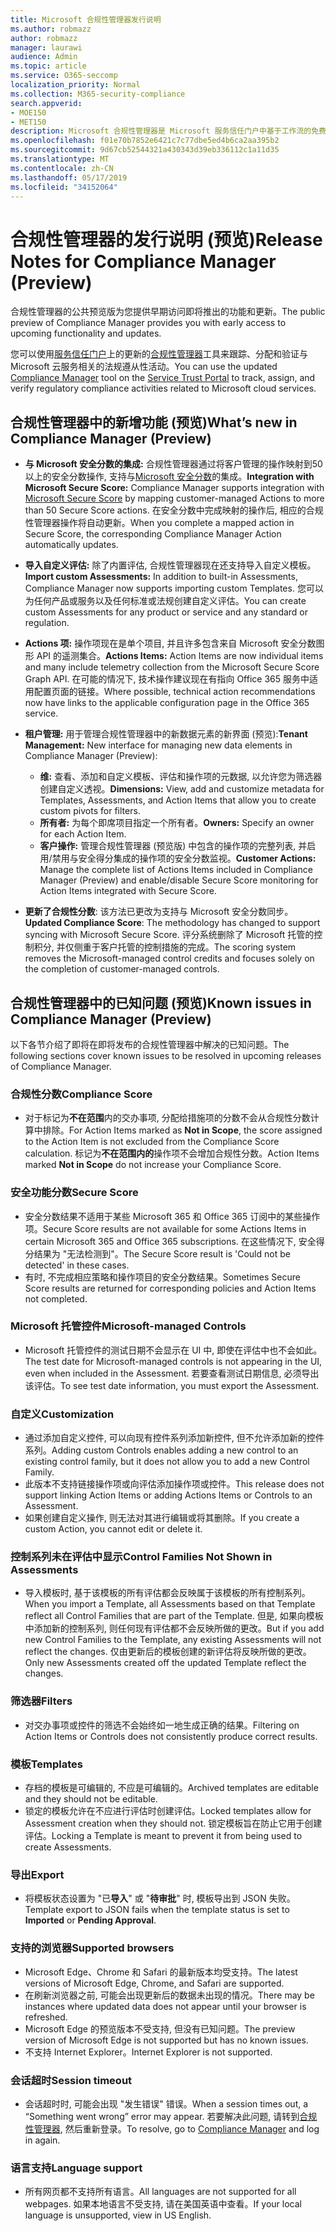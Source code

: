 ```yaml
---
title: Microsoft 合规性管理器发行说明
ms.author: robmazz
author: robmazz
manager: laurawi
audience: Admin
ms.topic: article
ms.service: O365-seccomp
localization_priority: Normal
ms.collection: M365-security-compliance
search.appverid:
- MOE150
- MET150
description: Microsoft 合规性管理器是 Microsoft 服务信任门户中基于工作流的免费风险评估工具。 合规性管理器使你能够跟踪、分配和验证与 Microsoft 云服务相关的法规遵从性活动。
ms.openlocfilehash: f01e70b7852e6421c7c77dbe5ed4b6ca2aa395b2
ms.sourcegitcommit: 9d67cb52544321a430343d39eb336112c1a11d35
ms.translationtype: MT
ms.contentlocale: zh-CN
ms.lasthandoff: 05/17/2019
ms.locfileid: "34152064"
---
```

# <a name="release-notes-for-compliance-manager-preview"></a><span data-ttu-id="bdbc9-104">合规性管理器的发行说明 (预览)</span><span class="sxs-lookup"><span data-stu-id="bdbc9-104">Release Notes for Compliance Manager (Preview)</span></span>

<span data-ttu-id="bdbc9-105">合规性管理器的公共预览版为您提供早期访问即将推出的功能和更新。</span><span class="sxs-lookup"><span data-stu-id="bdbc9-105">The public preview of Compliance Manager provides you with early access to upcoming functionality and updates.</span></span>

<span data-ttu-id="bdbc9-106">您可以使用[服务信任门户](https://servicetrust.microsoft.com)上的更新的[合规性管理器](https://servicetrust.microsoft.com/ComplianceManager)工具来跟踪、分配和验证与 Microsoft 云服务相关的法规遵从性活动。</span><span class="sxs-lookup"><span data-stu-id="bdbc9-106">You can use the updated [Compliance Manager](https://servicetrust.microsoft.com/ComplianceManager) tool on the [Service Trust Portal](https://servicetrust.microsoft.com) to track, assign, and verify regulatory compliance activities related to Microsoft cloud services.</span></span>

## <a name="whats-new-in-compliance-manager-preview"></a><span data-ttu-id="bdbc9-107">合规性管理器中的新增功能 (预览)</span><span class="sxs-lookup"><span data-stu-id="bdbc9-107">What’s new in Compliance Manager (Preview)</span></span>

- <span data-ttu-id="bdbc9-108">**与 Microsoft 安全分数的集成:** 合规性管理器通过将客户管理的操作映射到50以上的安全分数操作, 支持与[Microsoft 安全分数](microsoft-secure-score.md)的集成。</span><span class="sxs-lookup"><span data-stu-id="bdbc9-108">**Integration with Microsoft Secure Score:** Compliance Manager supports integration with [Microsoft Secure Score](microsoft-secure-score.md) by mapping customer-managed Actions to more than 50 Secure Score actions.</span></span> <span data-ttu-id="bdbc9-109">在安全分数中完成映射的操作后, 相应的合规性管理器操作将自动更新。</span><span class="sxs-lookup"><span data-stu-id="bdbc9-109">When you complete a mapped action in Secure Score, the corresponding Compliance Manager Action automatically updates.</span></span>

- <span data-ttu-id="bdbc9-110">**导入自定义评估:** 除了内置评估, 合规性管理器现在还支持导入自定义模板。</span><span class="sxs-lookup"><span data-stu-id="bdbc9-110">**Import custom Assessments:** In addition to built-in Assessments, Compliance Manager now supports importing custom Templates.</span></span> <span data-ttu-id="bdbc9-111">您可以为任何产品或服务以及任何标准或法规创建自定义评估。</span><span class="sxs-lookup"><span data-stu-id="bdbc9-111">You can create custom Assessments for any product or service and any standard or regulation.</span></span>

- <span data-ttu-id="bdbc9-112">**Actions 项:** 操作项现在是单个项目, 并且许多包含来自 Microsoft 安全分数图形 API 的遥测集合。</span><span class="sxs-lookup"><span data-stu-id="bdbc9-112">**Actions Items:** Action Items are now individual items and many include telemetry collection from the Microsoft Secure Score Graph API.</span></span> <span data-ttu-id="bdbc9-113">在可能的情况下, 技术操作建议现在有指向 Office 365 服务中适用配置页面的链接。</span><span class="sxs-lookup"><span data-stu-id="bdbc9-113">Where possible, technical action recommendations now have links to the applicable configuration page in the Office 365 service.</span></span>

- <span data-ttu-id="bdbc9-114">**租户管理:** 用于管理合规性管理器中的新数据元素的新界面 (预览):</span><span class="sxs-lookup"><span data-stu-id="bdbc9-114">**Tenant Management:** New interface for managing new data elements in Compliance Manager (Preview):</span></span>
    - <span data-ttu-id="bdbc9-115">**维:** 查看、添加和自定义模板、评估和操作项的元数据, 以允许您为筛选器创建自定义透视。</span><span class="sxs-lookup"><span data-stu-id="bdbc9-115">**Dimensions:** View, add and customize metadata for Templates, Assessments, and Action Items that allow you to create custom pivots for filters.</span></span>
    - <span data-ttu-id="bdbc9-116">**所有者:** 为每个即席项目指定一个所有者。</span><span class="sxs-lookup"><span data-stu-id="bdbc9-116">**Owners:** Specify an owner for each Action Item.</span></span>
    - <span data-ttu-id="bdbc9-117">**客户操作:** 管理合规性管理器 (预览版) 中包含的操作项的完整列表, 并启用/禁用与安全得分集成的操作项的安全分数监视。</span><span class="sxs-lookup"><span data-stu-id="bdbc9-117">**Customer Actions:** Manage the complete list of Actions Items included in Compliance Manager (Preview) and enable/disable Secure Score monitoring for Action Items integrated with Secure Score.</span></span>

- <span data-ttu-id="bdbc9-118">**更新了合规性分数**: 该方法已更改为支持与 Microsoft 安全分数同步。</span><span class="sxs-lookup"><span data-stu-id="bdbc9-118">**Updated Compliance Score**: The methodology has changed to support syncing with Microsoft Secure Score.</span></span> <span data-ttu-id="bdbc9-119">评分系统删除了 Microsoft 托管的控制积分, 并仅侧重于客户托管的控制措施的完成。</span><span class="sxs-lookup"><span data-stu-id="bdbc9-119">The scoring system removes the Microsoft-managed control credits and focuses solely on the completion of customer-managed controls.</span></span>

## <a name="known-issues-in-compliance-manager-preview"></a><span data-ttu-id="bdbc9-120">合规性管理器中的已知问题 (预览)</span><span class="sxs-lookup"><span data-stu-id="bdbc9-120">Known issues in Compliance Manager (Preview)</span></span>

<span data-ttu-id="bdbc9-121">以下各节介绍了即将在即将发布的合规性管理器中解决的已知问题。</span><span class="sxs-lookup"><span data-stu-id="bdbc9-121">The following sections cover known issues to be resolved in upcoming releases of Compliance Manager.</span></span>

### <a name="compliance-score"></a><span data-ttu-id="bdbc9-122">合规性分数</span><span class="sxs-lookup"><span data-stu-id="bdbc9-122">Compliance Score</span></span>

- <span data-ttu-id="bdbc9-123">对于标记为**不在范围**内的交办事项, 分配给措施项的分数不会从合规性分数计算中排除。</span><span class="sxs-lookup"><span data-stu-id="bdbc9-123">For Action Items marked as **Not in Scope**, the score assigned to the Action Item is not excluded from the Compliance Score calculation.</span></span> <span data-ttu-id="bdbc9-124">标记为**不在范围内的**操作项不会增加合规性分数。</span><span class="sxs-lookup"><span data-stu-id="bdbc9-124">Action Items marked **Not in Scope** do not increase your Compliance Score.</span></span>

### <a name="secure-score"></a><span data-ttu-id="bdbc9-125">安全功能分数</span><span class="sxs-lookup"><span data-stu-id="bdbc9-125">Secure Score</span></span>

- <span data-ttu-id="bdbc9-126">安全分数结果不适用于某些 Microsoft 365 和 Office 365 订阅中的某些操作项。</span><span class="sxs-lookup"><span data-stu-id="bdbc9-126">Secure Score results are not available for some Actions Items in certain Microsoft 365 and Office 365 subscriptions.</span></span> <span data-ttu-id="bdbc9-127">在这些情况下, 安全得分结果为 "无法检测到"。</span><span class="sxs-lookup"><span data-stu-id="bdbc9-127">The Secure Score result is 'Could not be detected' in these cases.</span></span>
- <span data-ttu-id="bdbc9-128">有时, 不完成相应策略和操作项目的安全分数结果。</span><span class="sxs-lookup"><span data-stu-id="bdbc9-128">Sometimes Secure Score results are returned for corresponding policies and Action Items not completed.</span></span>

### <a name="microsoft-managed-controls"></a><span data-ttu-id="bdbc9-129">Microsoft 托管控件</span><span class="sxs-lookup"><span data-stu-id="bdbc9-129">Microsoft-managed Controls</span></span>

- <span data-ttu-id="bdbc9-130">Microsoft 托管控件的测试日期不会显示在 UI 中, 即使在评估中也不会如此。</span><span class="sxs-lookup"><span data-stu-id="bdbc9-130">The test date for Microsoft-managed controls is not appearing in the UI, even when included in the Assessment.</span></span> <span data-ttu-id="bdbc9-131">若要查看测试日期信息, 必须导出该评估。</span><span class="sxs-lookup"><span data-stu-id="bdbc9-131">To see test date information, you must export the Assessment.</span></span>

### <a name="customization"></a><span data-ttu-id="bdbc9-132">自定义</span><span class="sxs-lookup"><span data-stu-id="bdbc9-132">Customization</span></span>

- <span data-ttu-id="bdbc9-133">通过添加自定义控件, 可以向现有控件系列添加新控件, 但不允许添加新的控件系列。</span><span class="sxs-lookup"><span data-stu-id="bdbc9-133">Adding custom Controls enables adding a new control to an existing control family, but it does not allow you to add a new Control Family.</span></span>
- <span data-ttu-id="bdbc9-134">此版本不支持链接操作项或向评估添加操作项或控件。</span><span class="sxs-lookup"><span data-stu-id="bdbc9-134">This release does not support linking Action Items or adding Actions Items or Controls to an Assessment.</span></span>
- <span data-ttu-id="bdbc9-135">如果创建自定义操作, 则无法对其进行编辑或将其删除。</span><span class="sxs-lookup"><span data-stu-id="bdbc9-135">If you create a custom Action, you cannot edit or delete it.</span></span>

### <a name="control-families-not-shown-in-assessments"></a><span data-ttu-id="bdbc9-136">控制系列未在评估中显示</span><span class="sxs-lookup"><span data-stu-id="bdbc9-136">Control Families Not Shown in Assessments</span></span>

- <span data-ttu-id="bdbc9-137">导入模板时, 基于该模板的所有评估都会反映属于该模板的所有控制系列。</span><span class="sxs-lookup"><span data-stu-id="bdbc9-137">When you import a Template, all Assessments based on that Template reflect all Control Families that are part of the Template.</span></span> <span data-ttu-id="bdbc9-138">但是, 如果向模板中添加新的控制系列, 则任何现有评估都不会反映所做的更改。</span><span class="sxs-lookup"><span data-stu-id="bdbc9-138">But if you add new Control Families to the Template, any existing Assessments will not reflect the changes.</span></span> <span data-ttu-id="bdbc9-139">仅由更新后的模板创建的新评估将反映所做的更改。</span><span class="sxs-lookup"><span data-stu-id="bdbc9-139">Only new Assessments created off the updated Template reflect the changes.</span></span>

### <a name="filters"></a><span data-ttu-id="bdbc9-140">筛选器</span><span class="sxs-lookup"><span data-stu-id="bdbc9-140">Filters</span></span>

- <span data-ttu-id="bdbc9-141">对交办事项或控件的筛选不会始终如一地生成正确的结果。</span><span class="sxs-lookup"><span data-stu-id="bdbc9-141">Filtering on Action Items or Controls does not consistently produce correct results.</span></span>

### <a name="templates"></a><span data-ttu-id="bdbc9-142">模板</span><span class="sxs-lookup"><span data-stu-id="bdbc9-142">Templates</span></span>

- <span data-ttu-id="bdbc9-143">存档的模板是可编辑的, 不应是可编辑的。</span><span class="sxs-lookup"><span data-stu-id="bdbc9-143">Archived templates are editable and they should not be editable.</span></span>
- <span data-ttu-id="bdbc9-144">锁定的模板允许在不应进行评估时创建评估。</span><span class="sxs-lookup"><span data-stu-id="bdbc9-144">Locked templates allow for Assessment creation when they should not.</span></span> <span data-ttu-id="bdbc9-145">锁定模板旨在防止它用于创建评估。</span><span class="sxs-lookup"><span data-stu-id="bdbc9-145">Locking a Template is meant to prevent it from being used to create Assessments.</span></span>

### <a name="export"></a><span data-ttu-id="bdbc9-146">导出</span><span class="sxs-lookup"><span data-stu-id="bdbc9-146">Export</span></span>

- <span data-ttu-id="bdbc9-147">将模板状态设置为 "已**导入**" 或 "**待审批**" 时, 模板导出到 JSON 失败。</span><span class="sxs-lookup"><span data-stu-id="bdbc9-147">Template export to JSON fails when the template status is set to **Imported** or **Pending Approval**.</span></span>

### <a name="supported-browsers"></a><span data-ttu-id="bdbc9-148">支持的浏览器</span><span class="sxs-lookup"><span data-stu-id="bdbc9-148">Supported browsers</span></span>

- <span data-ttu-id="bdbc9-149">Microsoft Edge、Chrome 和 Safari 的最新版本均受支持。</span><span class="sxs-lookup"><span data-stu-id="bdbc9-149">The latest versions of Microsoft Edge, Chrome, and Safari are supported.</span></span>
- <span data-ttu-id="bdbc9-150">在刷新浏览器之前, 可能会出现更新后的数据未出现的情况。</span><span class="sxs-lookup"><span data-stu-id="bdbc9-150">There may be instances where updated data does not appear until your browser is refreshed.</span></span>
- <span data-ttu-id="bdbc9-151">Microsoft Edge 的预览版本不受支持, 但没有已知问题。</span><span class="sxs-lookup"><span data-stu-id="bdbc9-151">The preview version of Microsoft Edge is not supported but has no known issues.</span></span>
- <span data-ttu-id="bdbc9-152">不支持 Internet Explorer。</span><span class="sxs-lookup"><span data-stu-id="bdbc9-152">Internet Explorer is not supported.</span></span>

### <a name="session-timeout"></a><span data-ttu-id="bdbc9-153">会话超时</span><span class="sxs-lookup"><span data-stu-id="bdbc9-153">Session timeout</span></span>

- <span data-ttu-id="bdbc9-154">会话超时时, 可能会出现 "发生错误" 错误。</span><span class="sxs-lookup"><span data-stu-id="bdbc9-154">When a session times out, a “Something went wrong” error may appear.</span></span> <span data-ttu-id="bdbc9-155">若要解决此问题, 请转到[合规性管理器](https://servicetrust.microsoft.com/ComplianceManager), 然后重新登录。</span><span class="sxs-lookup"><span data-stu-id="bdbc9-155">To resolve, go to [Compliance Manager](https://servicetrust.microsoft.com/ComplianceManager) and log in again.</span></span>
 
### <a name="language-support"></a><span data-ttu-id="bdbc9-156">语言支持</span><span class="sxs-lookup"><span data-stu-id="bdbc9-156">Language support</span></span>

- <span data-ttu-id="bdbc9-157">所有网页都不支持所有语言。</span><span class="sxs-lookup"><span data-stu-id="bdbc9-157">All languages are not supported for all webpages.</span></span> <span data-ttu-id="bdbc9-158">如果本地语言不受支持, 请在美国英语中查看。</span><span class="sxs-lookup"><span data-stu-id="bdbc9-158">If your local language is unsupported, view in US English.</span></span>